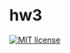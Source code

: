 # hw3

[![MIT license](https://img.shields.io/badge/license-MIT-blue.svg)](https://github.com/Rytuo/fp-homework/blob/master/hw3/LICENSE)
